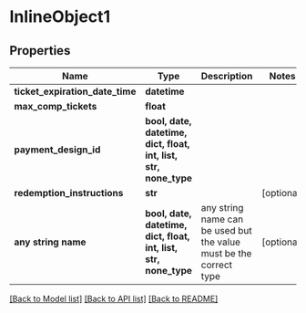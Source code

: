# InlineObject1


## Properties
Name | Type | Description | Notes
------------ | ------------- | ------------- | -------------
**ticket_expiration_date_time** | **datetime** |  | 
**max_comp_tickets** | **float** |  | 
**payment_design_id** | **bool, date, datetime, dict, float, int, list, str, none_type** |  | 
**redemption_instructions** | **str** |  | [optional] 
**any string name** | **bool, date, datetime, dict, float, int, list, str, none_type** | any string name can be used but the value must be the correct type | [optional]

[[Back to Model list]](../README.md#documentation-for-models) [[Back to API list]](../README.md#documentation-for-api-endpoints) [[Back to README]](../README.md)


